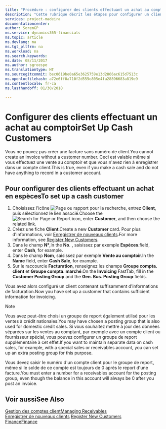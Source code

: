 ```yaml
---
title: "Procédure : configurer des clients effectuant un achat au comptoir | Microsoft Docs"
description: "Cette rubrique décrit les étapes pour configurer un client qui paie en espèces."
services: project-madeira
documentationcenter: 
author: SorenGP
ms.service: dynamics365-financials
ms.topic: article
ms.devlang: na
ms.tgt_pltfrm: na
ms.workload: na
ms.search.keywords: 
ms.date: 08/11/2017
ms.author: sgroespe
ms.translationtype: HT
ms.sourcegitcommit: bec0619be0a65e3625759e13d2866ac615d7513c
ms.openlocfilehash: a72e6ff0a710f2d555c805e4fa28896683a819e9
ms.contentlocale: fr-ca
ms.lasthandoff: 01/30/2018

---
```

# <a name="set-up-cash-customers"></a><span data-ttu-id="299f0-103">Configurer des clients effectuant un achat au comptoir</span><span class="sxs-lookup"><span data-stu-id="299f0-103">Set Up Cash Customers</span></span>
<span data-ttu-id="299f0-104">Vous ne pouvez pas créer une facture sans numéro de client.</span><span class="sxs-lookup"><span data-stu-id="299f0-104">You cannot create an invoice without a customer number.</span></span> <span data-ttu-id="299f0-105">Ceci est valable même si vous effectuez une vente au comptoir et que vous n'avez rien à enregistrer dans un compte client.</span><span class="sxs-lookup"><span data-stu-id="299f0-105">This is true, even if you make a cash sale and do not have anything to record in a customer account.</span></span>  

## <a name="to-set-up-a-cash-customer"></a><span data-ttu-id="299f0-106">Pour configurer des clients effectuant un achat en espèces</span><span class="sxs-lookup"><span data-stu-id="299f0-106">To set up a cash customer</span></span>  
1.  <span data-ttu-id="299f0-107">Choisissez l'icône ![Page ou rapport pour la recherche](media/ui-search/search_small.png "icône Page ou rapport pour la recherche"), entrez **Client**, puis sélectionnez le lien associé.</span><span class="sxs-lookup"><span data-stu-id="299f0-107">Choose the ![Search for Page or Report](media/ui-search/search_small.png "Search for Page or Report icon") icon, enter **Customer**, and then choose the related link.</span></span>  
2.  <span data-ttu-id="299f0-108">Créez une fiche **Client**.</span><span class="sxs-lookup"><span data-stu-id="299f0-108">Create a new **Customer** card.</span></span> <span data-ttu-id="299f0-109">Pour plus d'informations, voir [Enregistrer de nouveaux clients](sales-how-register-new-customers.md).</span><span class="sxs-lookup"><span data-stu-id="299f0-109">For more information, see [Register New Customers](sales-how-register-new-customers.md).</span></span>
3.  <span data-ttu-id="299f0-110">Dans le champ **N°**,</span><span class="sxs-lookup"><span data-stu-id="299f0-110">In the **No.**</span></span> <span data-ttu-id="299f0-111">, saisissez par exemple **Espèces**.</span><span class="sxs-lookup"><span data-stu-id="299f0-111">field, enter **Cash**, for example.</span></span>  
4.  <span data-ttu-id="299f0-112">Dans le champ **Nom**, saisissez par exemple **Vente au comptoir**.</span><span class="sxs-lookup"><span data-stu-id="299f0-112">In the **Name** field, enter **Cash Sale**, for example.</span></span>  
5.  <span data-ttu-id="299f0-113">Sur le raccourcie **Facturation**, renseignez les champs **Groupe compta. client** et **Groupe compta. marché**.</span><span class="sxs-lookup"><span data-stu-id="299f0-113">On the **Invoicing** FastTab, fill in the **Customer Posting Group** and the **Gen. Bus. Posting Group** fields.</span></span>  

 <span data-ttu-id="299f0-114">Vous avez alors configuré un client contenant suffisamment d'informations de facturation.</span><span class="sxs-lookup"><span data-stu-id="299f0-114">Now you have set up a customer that contains sufficient information for invoicing.</span></span>  

> [!NOTE]  
>  <span data-ttu-id="299f0-115">Vous avez peut-être choisi un groupe de report également utilisé pour les ventes à crédit nationales.</span><span class="sxs-lookup"><span data-stu-id="299f0-115">You may have chosen a posting group that is also used for domestic credit sales.</span></span> <span data-ttu-id="299f0-116">Si vous souhaitez mettre à jour des données séparées sur les ventes au comptant, par exemple avec un compte client ou fournisseur spécial, vous pouvez configurer un groupe de report supplémentaire à cet effet.</span><span class="sxs-lookup"><span data-stu-id="299f0-116">If you want to maintain separate data on cash sales, for example, with a special sales or receivables account, you can set up an extra posting group for this purpose.</span></span>  
>   
>  <span data-ttu-id="299f0-117">Vous devez saisir le numéro d'un compte client pour le groupe de report, même si le solde de ce compte est toujours de 0 après le report d'une facture.</span><span class="sxs-lookup"><span data-stu-id="299f0-117">You must enter a number for a receivables account for the posting group, even though the balance in this account will always be 0 after you post an invoice.</span></span>  

## <a name="see-also"></a><span data-ttu-id="299f0-118">Voir aussi</span><span class="sxs-lookup"><span data-stu-id="299f0-118">See Also</span></span>
[<span data-ttu-id="299f0-119">Gestion des comptes client</span><span class="sxs-lookup"><span data-stu-id="299f0-119">Managing Receivables</span></span>](receivables-manage-receivables.md)  
<span data-ttu-id="299f0-120">[Enregistrer de nouveaux clients](sales-how-register-new-customers.md)  </span><span class="sxs-lookup"><span data-stu-id="299f0-120">[Register New Customers](sales-how-register-new-customers.md)  </span></span>  
[<span data-ttu-id="299f0-121">Finance</span><span class="sxs-lookup"><span data-stu-id="299f0-121">Finance</span></span>](finance.md)  


